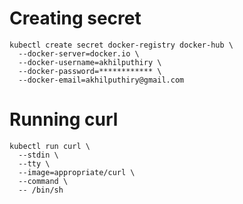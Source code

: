 # Creating secret

```
kubectl create secret docker-registry docker-hub \
  --docker-server=docker.io \
  --docker-username=akhilputhiry \
  --docker-password=************ \
  --docker-email=akhilputhiry@gmail.com
```


# Running curl

```
kubectl run curl \
  --stdin \
  --tty \
  --image=appropriate/curl \
  --command \
  -- /bin/sh
```
